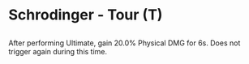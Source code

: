 # Schrodinger - Tour (T)

## 

After performing Ultimate, gain 20.0% Physical DMG for 6s. Does not trigger again during this time.